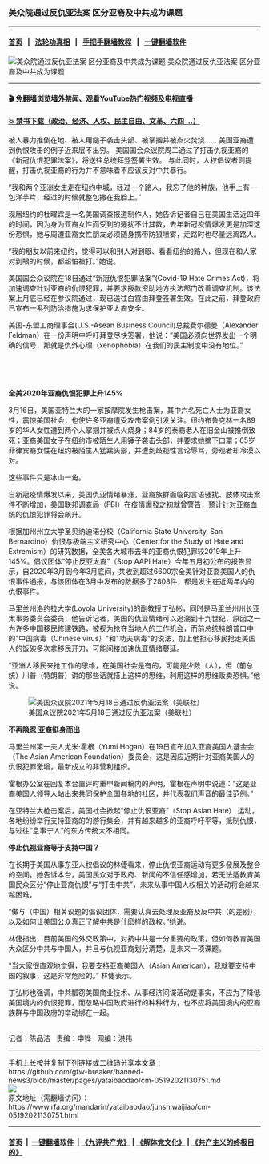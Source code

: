 ### 美众院通过反仇亚法案    区分亚裔及中共成为课题
------------------------

#### [首页](https://github.com/gfw-breaker/banned-news3/blob/master/README.md) &nbsp;&nbsp;|&nbsp;&nbsp; [法轮功真相](https://github.com/begood0513/basic/blob/master/README.md)  &nbsp;&nbsp;|&nbsp;&nbsp; [手把手翻墙教程](https://github.com/gfw-breaker/guides/wiki)  &nbsp;&nbsp;|&nbsp;&nbsp; [一键翻墙软件](https://github.com/gfw-breaker/nogfw/blob/master/README.md)  



<div id="headerimg">
 <img alt="美众院通过反仇亚法案    区分亚裔及中共成为课题" src="https://www.rfa.org/mandarin/yataibaodao/junshiwaijiao/cm-05192021130751.html/@@images/ff547939-57ec-4d07-99e1-2aad0b5e2afa.jpeg" title="美众院通过反仇亚法案    区分亚裔及中共成为课题"/>
 <span class="lead_image_caption">
  美众院通过反仇亚法案    区分亚裔及中共成为课题
 </span>
 <!-- zoomattribute -->
</div>

<hr/>


#### [ 🎬  免翻墙浏览墙外禁闻、观看YouTube热门视频及电视直播](https://github.com/gfw-breaker/HelloWorld)

#### [ 💥  禁书下载（政治、经济、人权、民主自由、文革、六四 ...）](https://github.com/gfw-breaker/books/blob/master/README.md)

<div id="storytext">
 <p>
 </p>
 <p>
  被人暴力推倒在地、被人用鎚子袭击头部、被掌掴并被点火焚烧...... 美国亚裔遭到仇恨攻击的例子近来层不出穷。 美国国会众议院周二通过了打击仇视亚裔的《新冠仇恨犯罪法案》，将送往总统拜登签署生效。 与此同时，人权倡议者则提醒，打击仇视亚裔的行为并不意味着不应该反对中共暴行。
 </p>
 <p>
  “我和两个亚洲女生走在纽约中城，经过一个路人，我忘了他的种族，他手上有一包洋芋片，经过的时候就整包撒在我脸上。”
 </p>
 <p>
  现居纽约的杜曜霖是一名美国调查报道制作人，她告诉记者自己在美国生活近四年的时间，因为身为亚裔女性而受到的骚扰不计其数，去年新冠疫情爆发更是加深这份恐惧，她与周遭亚裔女性朋友必须随身携带防狼喷雾，走路时也尽量远离路人。
 </p>
 <p>
  “我的朋友以前来纽约，觉得可以和别人对到眼、看看纽约的路人，但现在和人家对到眼的时候，都超怕被打。”她说。
 </p>
 <p>
  美国国会众议院在18日通过“新冠仇恨犯罪法案”(Covid-19 Hate Crimes Act)，将加速调查针对亚裔的仇恨犯罪，并要求拨款资助地方执法部门改善调查机制。该法案上月底已经在参议院通过，现已送往白宫由拜登签署生效。在此之前，拜登政府已宣布一系列防治措施为求保护亚太裔安全。
 </p>
 <p>
  美国-东盟工商理事会(U.S.-Asean Business Council)总裁费尔德曼（Alexander Feldman）在一份声明中呼吁拜登尽快签署，他说：“美国必须向世界发出一个明确的信号，那就是仇外心理（xenophobia）在我们的民主制度中没有地位。”
 </p>
 <p>
  <br/>
 </p>
 <p>
  <br/>
 </p>
 <p>
  <strong>
   全美2020年亚裔仇恨犯罪上升145%
  </strong>
 </p>
 <p>
  3月16日，美国亚特兰大的一家按摩院发生枪击案，其中六名死亡人士为亚裔女性，震惊美国社会，也使许多亚裔遭受攻击案例引发关注。纽约布鲁克林一名89岁的华人女性遭到两个人掌掴并被点火烧身；84岁的泰裔老人在旧金山被推倒致死；亚裔美国女子在纽约市被陌生人用锤子袭击头部，并要求她摘下口罩；65岁菲律宾裔女性在纽约被陌生人猛踹头部，并遭到歧视性言论辱骂，旁观者却冷漠以对。
 </p>
 <p>
  这些事件只是冰山一角。
 </p>
 <p>
  自新冠疫情爆发以来，美国仇亚情绪暴涨，亚裔族群面临的言语骚扰、肢体攻击案件不断增加，美国联邦调查局（FBI）在疫情爆發之初就曾警告，预计针对亚裔血统的仇恨犯罪将会飙升。
 </p>
 <p>
  根据加州州立大学圣贝纳迪诺分校（California State University, San Bernardino）仇恨与极端主义研究中心（Center for the Study of Hate and Extremism）的研究数据，全美各大城市去年的亚裔仇恨犯罪较2019年上升145%。倡议团体“停止反亚太裔”（Stop AAPI Hate）今年五月初公布的报告显示，自2020年3月到今年3月底间，共收到超过6600宗全美针对亚裔美国人的仇恨事件通报，与该团体在3月中发布的数据多了2808件，都是发生在近两年内的仇恨事件。
 </p>
 <p>
  马里兰州洛约拉大学(Loyola University)的副教授丁弘彬，同时是马里兰州州长亚太事务委员会委员，他告诉记者，美国的仇亚情绪可以追溯到十九世纪，原因之一为许多中国移民修建铁路，被视为抢夺当地人的工作机会，而前总统特朗普口中的"中国病毒（Chinese virus）"和"功夫病毒"的说法，加上他担心移民抢走美国人的饭碗多次拿移民开刀，可能间接加速仇亚情绪蔓延。
 </p>
 <p>
  “亚洲人移民来抢工作的思维，在美国社会是有的，可能是少数（人），但（前总统）川普（特朗普）讲的那些话就搭上这样的思维，利用这样的思维贩卖恐惧。”他说。
 </p>
 <p>
  <figure class="image-richtext image-inline captioned" style="width:620px;">
   <img alt="美国众议院2021年5月18日通过反仇亚法案（美联社）" src="https://www.rfa.org/mandarin/yataibaodao/junshiwaijiao/cm-05192021130751.html/cm0519.jpg/@@images/df094b60-cdb2-4193-943f-c254a7672d6d.jpeg" title="cm0519.jpg"/>
   <figcaption class="image-caption">
    美国众议院2021年5月18日通过反仇亚法案（美联社）
   </figcaption>
   <small>
   </small>
  </figure>
 </p>
 <p>
  <strong>
   不再隐忍 亚裔挺身而出
  </strong>
 </p>
 <p>
  马里兰州第一夫人尤米·霍根（Yumi Hogan）在19日宣布加入亚裔美国人基金会（The Asian American Foundation）委员会，这是因应近期针对亚裔美国人的仇恨犯罪激增，最新成立的非营利组织。
 </p>
 <p>
  霍根办公室在回复本台置评时重申新闻稿内的声明，霍根在声明中说道：“这是亚裔美国人领导人站出来共同保护全国各地的社区，并代表我们声音的最佳范例。”
 </p>
 <p>
  在亚特兰大枪击案后，美国社会掀起“停止仇恨亚裔”（Stop Asian Hate） 运动，各地纷纷举行支持亚裔的的游行集会，并有越来越多的亚裔呼吁平等，抵制仇恨，与过往“息事宁人”的东方传统大不相同。
 </p>
 <p>
  <strong>
   停止仇视亚裔等于支持中国？
  </strong>
 </p>
 <p>
  在长期于美国从事东亚人权倡议的林倢看来，停止仇恨亚裔运动有更多發展及整合的空间。她告诉本台，美国民众对于政府、新闻的不信任感增加，若无法适教育美国民众区分“停止亚裔仇恨”与“打击中共”，未来从事中国人权相关的活动将会越来越困难。
 </p>
 <p>
  “做与（中国）相关议题的倡议团体，需要认真去处理反亚裔及反中共（的差别），以及如何让美国公众真正了解中共是什麽样的政权。”她说。
 </p>
 <p>
  林倢指出，目前美国的外交政策中，对抗中共是十分重要的政策，但如何教育美国大众区分中共与中国人，并且与仇视亚裔划分清楚，是未来一项课题。
 </p>
 <p>
  “当大家很直观地觉得，我要支持亚裔美国人（Asian American），我就要支持中国的叙事，这是非常危险的。” 林倢表示。
 </p>
 <p>
  丁弘彬也强调，中共瓢窃美国商业技术、从事经济间谍活动是事实，不应为了降低美国境内的仇恨犯罪，而忽略中国政府进行的种种行为，也不应将美国境内的亚裔族群与中国政府的举动绑在一起。
 </p>
 <p>
  <br/>
  记者：陈品洁   责编：申铧   网编：洪伟
 </p>
</div>

<hr/>
手机上长按并复制下列链接或二维码分享本文章：<br/>
https://github.com/gfw-breaker/banned-news3/blob/master/pages/yataibaodao/cm-05192021130751.md <br/>
<a href='https://github.com/gfw-breaker/banned-news3/blob/master/pages/yataibaodao/cm-05192021130751.md'><img src='https://github.com/gfw-breaker/banned-news3/blob/master/pages/yataibaodao/cm-05192021130751.md.png'/></a> <br/>
原文地址（需翻墙访问）：https://www.rfa.org/mandarin/yataibaodao/junshiwaijiao/cm-05192021130751.html


------------------------
#### [首页](https://github.com/gfw-breaker/banned-news3/blob/master/README.md) &nbsp;|&nbsp; [一键翻墙软件](https://github.com/gfw-breaker/nogfw/blob/master/README.md) &nbsp;| [《九评共产党》](https://github.com/gfw-breaker/9ping.md/blob/master/README.md#九评之一评共产党是什么) | [《解体党文化》](https://github.com/gfw-breaker/jtdwh.md/blob/master/README.md) | [《共产主义的终极目的》](https://github.com/gfw-breaker/gczydzjmd.md/blob/master/README.md)


<img src='http://gfw-breaker.win/banned-news3/pages/yataibaodao/cm-05192021130751.md' width='0px' height='0px'/>